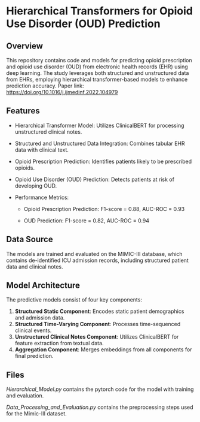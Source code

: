 # Hierarchical Transformers for Opioid Use Disorder (OUD) Prediction

## Overview
This repository contains code and models for predicting opioid prescription and opioid use disorder (OUD) from electronic health records (EHR) using deep learning. The study leverages both structured and unstructured data from EHRs, employing hierarchical transformer-based models to enhance prediction accuracy.
Paper link: https://doi.org/10.1016/j.ijmedinf.2022.104979 

## Features

* Hierarchical Transformer Model: Utilizes ClinicalBERT for processing unstructured clinical notes.

* Structured and Unstructured Data Integration: Combines tabular EHR data with clinical text.

* Opioid Prescription Prediction: Identifies patients likely to be prescribed opioids.

* Opioid Use Disorder (OUD) Prediction: Detects patients at risk of developing OUD.

* Performance Metrics:

  * Opioid Prescription Prediction: F1-score = 0.88, AUC-ROC = 0.93

  * OUD Prediction: F1-score = 0.82, AUC-ROC = 0.94

## Data Source

The models are trained and evaluated on the MIMIC-III database, which contains de-identified ICU admission records, including structured patient data and clinical notes.

## Model Architecture

The predictive models consist of four key components:

1. **Structured Static Component**: Encodes static patient demographics and admission data.
2. **Structured Time-Varying Component**: Processes time-sequenced clinical events.
3. **Unstructured Clinical Notes Component**: Utilizes ClinicalBERT for feature extraction from textual data.
4. **Aggregation Component**: Merges embeddings from all components for final prediction.

## Files

*Hierarchical_Model.py* contains the pytorch code for the model with training and evaluation. 

*Data_Processing_and_Evaluation.py* contains the preprocessing steps used for the Mimic-III dataset.



